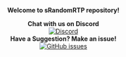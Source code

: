 <p align="center">
  <b><a>Welcome to sRandomRTP repository!</a></b>
</p>


<p align="center">
  <b>Chat with us on Discord</b><br/>
  <a href="https://discord.gg/8Kt4wKm"><img src="https://img.shields.io/discord/1267172717896007710?longCache=true&style=flat-square&label=Discord" alt="Discord" /></a><br/>
  <b>Have a Suggestion? Make an issue!</b><br/>
  <a href="../../issues"><img src="https://img.shields.io/github/issues-raw/snezhok69/sRandomRTP.svg?longCache=true&style=flat-square&label=Issues" alt="GitHub issues" /></a><br/>
</p>

